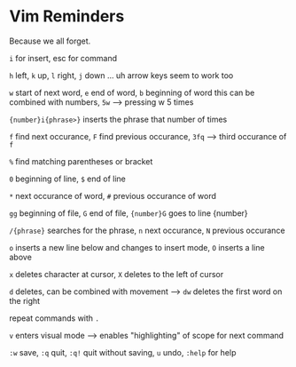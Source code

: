 # Vim Reminders

Because we all forget.

`i` for insert, esc for command

`h` left, `k` up, `l` right, `j` down ... uh arrow keys seem to work too

`w` start of next word, `e` end of word, `b` beginning of word
this can be combined with numbers, `5w` --> pressing w 5 times

`{number}i{phrase>}` inserts the phrase that number of times

`f` find next occurance, `F` find previous occurance, `3fq` --> third occurance of `f`

`%` find matching parentheses or bracket

`0` beginning of line, `$` end of line

`*` next occurance of word, `#` previous occurance of word

`gg` beginning of file, `G` end of file, `{number}G` goes to line {number}

`/{phrase}` searches for the phrase, `n` next occurance, `N` previous occurance

`o` inserts a new line below and changes to insert mode, `O` inserts a line above

`x` deletes character at cursor, `X` deletes to the left of cursor

`d` deletes, can be combined with movement --> `dw` deletes the first word on the right

repeat commands with `.`

`v` enters visual mode --> enables "highlighting" of scope for next command

`:w` save, `:q` quit, `:q!` quit without saving, `u` undo, `:help` for help
